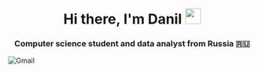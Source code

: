 <h1 align="center">Hi there, I'm Danil <img src="https://github.com/blackcater/blackcater/raw/main/images/Hi.gif" height="32"/></h1>
<h3 align="center">Computer science student and data analyst from Russia 🇷🇺</h3>

![Gmail](https://img.shields.io/badge/Gmail-D14836?style=for-the-badge&logo=gmail&logoColor=white)
